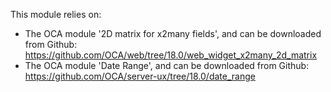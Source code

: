 This module relies on:

- The OCA module '2D matrix for x2many fields', and can be downloaded
  from Github:
  <https://github.com/OCA/web/tree/18.0/web_widget_x2many_2d_matrix>
- The OCA module 'Date Range', and can be downloaded from Github:
  <https://github.com/OCA/server-ux/tree/18.0/date_range>

